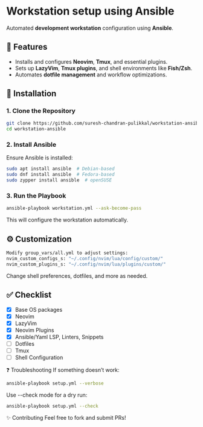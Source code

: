 # **Workstation setup using Ansible**
Automated **development workstation** configuration using **Ansible**.

## 📌 **Features**
- Installs and configures **Neovim**, **Tmux**, and essential plugins.
- Sets up **LazyVim**, **Tmux plugins**, and shell environments like **Fish/Zsh**.
- Automates **dotfile management** and workflow optimizations.

## 🚀 **Installation**
### **1. Clone the Repository**
```sh
git clone https://github.com/suresh-chandran-pulikkal/workstation-ansible.git
cd workstation-ansible
```
### **2. Install Ansible**
Ensure Ansible is installed:
```sh
sudo apt install ansible  # Debian-based
sudo dnf install ansible  # Fedora-based
sudo zypper install ansible  # openSUSE
```
### **3. Run the Playbook**
```sh
ansible-playbook workstation.yml --ask-become-pass
```
This will configure the workstation automatically.

## ⚙ **Customization**
```sh
Modify group_vars/all.yml to adjust settings:
nvim_custom_configs_s: "~/.config/nvim/lua/config/custom/"
nvim_custom_plugins_s: "~/.config/nvim/lua/plugins/custom/"
```

Change shell preferences, dotfiles, and more as needed.

## ✅ **Checklist**

- [x] Base OS packages
- [x] Neovim
- [x] LazyVim
- [x] Neovim Plugins
- [x] Ansible/Yaml LSP, Linters, Snippets
- [ ] Dotfiles
- [ ] Tmux
- [ ] Shell Configuration

❓ Troubleshooting
If something doesn’t work:
```sh
ansible-playbook setup.yml --verbose
```

Use --check mode for a dry run:
```sh
ansible-playbook setup.yml --check
```
✨ Contributing
Feel free to fork and submit PRs!
